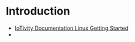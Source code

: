Introduction
==

- [IoTivity Documentation Linux Getting Started](https://www.iotivity.org/documentation/linux/getting-started)
- 


